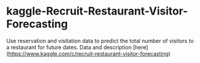 # kaggle-Recruit-Restaurant-Visitor-Forecasting
Use reservation and visitation data to predict the total number of visitors to a restaurant for future dates. 
Data and description [here] (https://www.kaggle.com/c/recruit-restaurant-visitor-forecasting)
